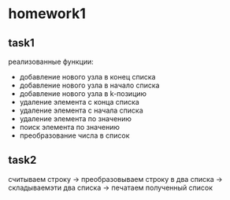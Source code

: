 # homework1

## task1
реализованные функции:
* добавление нового узла в конец списка
* добавление нового узла в начало списка
* добавление нового узла в k-позицию
* удаление элемента с конца списка 
* удаление элемента с начала списка
* удаление элемента по значению
* поиск элемента по значению
* преобразование числа в список

## task2
считываем строку -> преобразовываем строку в два списка -> складываемэти два списка -> печатаем полученный список
